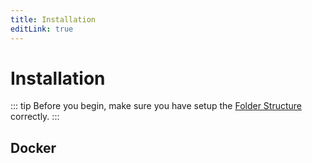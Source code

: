 ```yaml
---
title: Installation
editLink: true
---
```


# Installation

::: tip
Before you begin, make sure you have setup the [Folder Structure](./folder-structure) correctly.
:::

## Docker

<!-- TODO -->
